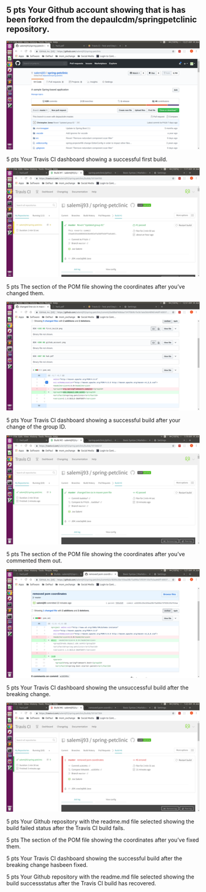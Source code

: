 ## 5 pts Your Github account showing that is has been forked from the depaulcdm/springpetclinic repository.
![Fork](https://github.com/salemij93/spring-petclinic/blob/master/images/github_account.png)

5 pts Your Travis CI dashboard showing a successful first build.

![First Build](https://github.com/salemij93/spring-petclinic/blob/master/images/build_one.png)

5 pts The section of the POM file showing the coordinates after you’ve changed them.

![POM coordinates](https://github.com/salemij93/spring-petclinic/blob/master/images/pom_1.png)


5 pts Your Travis CI dashboard showing a successful build after your change of the group ID.

![First Build](https://github.com/salemij93/spring-petclinic/blob/master/images/build_2.png)

5 pts The section of the POM file showing the coordinates after you’ve commented them out.

![POM commented out](https://github.com/salemij93/spring-petclinic/blob/master/images/pom_comments.png)

5 pts Your Travis CI dashboard showing the unsuccessful build after the breaking change.

![First Build](https://github.com/salemij93/spring-petclinic/blob/master/images/bad_build.png)

5 pts Your Github repository with the readme.md file selected showing the build failed status after the Travis CI build fails.



5 pts The section of the POM file showing the coordinates after you’ve fixed them.

5 pts Your Travis CI dashboard showing the successful build after the breaking change hasbeen fixed.

5 pts Your Github repository with the readme.md file selected showing the build successstatus after the Travis CI build has recovered.
